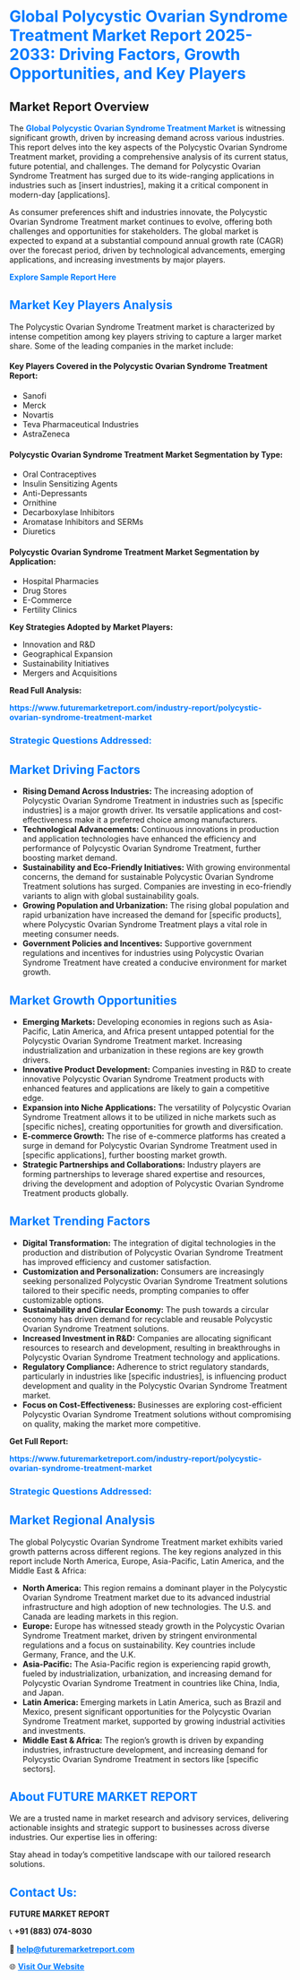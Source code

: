<h1 style="color: #007BFF;">Global Polycystic Ovarian Syndrome Treatment Market Report 2025-2033: Driving Factors, Growth Opportunities, and Key Players</h1>

<section id="overview">
<h2>Market Report Overview</h2>
<p>The <a href="https://www.futuremarketreport.com/industry-report/polycystic-ovarian-syndrome-treatment-market" style="color: #007BFF; text-decoration: none;"><strong>Global Polycystic Ovarian Syndrome Treatment Market</strong></a> is witnessing significant growth, driven by increasing demand across various industries. This report delves into the key aspects of the Polycystic Ovarian Syndrome Treatment market, providing a comprehensive analysis of its current status, future potential, and challenges. The demand for Polycystic Ovarian Syndrome Treatment has surged due to its wide-ranging applications in industries such as [insert industries], making it a critical component in modern-day [applications].</p>
<p>As consumer preferences shift and industries innovate, the Polycystic Ovarian Syndrome Treatment market continues to evolve, offering both challenges and opportunities for stakeholders. The global market is expected to expand at a substantial compound annual growth rate (CAGR) over the forecast period, driven by technological advancements, emerging applications, and increasing investments by major players.</p>
</section>

<section id="overview">
<p><a href="https://www.futuremarketreport.com/request-sample/reportId=77234" style="color: #007BFF; text-decoration: none;"><strong>Explore Sample Report Here</strong></a></p>
</section>

<section id="key-players">
<h2 style="color: #007BFF;">Market Key Players Analysis</h2>
<p>The Polycystic Ovarian Syndrome Treatment market is characterized by intense competition among key players striving to capture a larger market share. Some of the leading companies in the market include:</p>
<h4>Key Players Covered in the Polycystic Ovarian Syndrome Treatment Report:</h4>
<ul><li>Sanofi</li><li>Merck</li><li>Novartis</li><li>Teva Pharmaceutical Industries</li><li>AstraZeneca</li></ul>
<h4>Polycystic Ovarian Syndrome Treatment Market Segmentation by Type:</h4>
<ul><li>Oral Contraceptives</li><li>Insulin Sensitizing Agents</li><li>Anti-Depressants</li><li>Ornithine</li><li>Decarboxylase Inhibitors</li><li>Aromatase Inhibitors and SERMs</li><li>Diuretics</li></ul>

<h4>Polycystic Ovarian Syndrome Treatment Market Segmentation by Application:</h4>
<ul><li>Hospital Pharmacies</li><li>Drug Stores</li><li>E-Commerce</li><li>Fertility Clinics</li></ul>
<p><strong>Key Strategies Adopted by Market Players:</strong></p>
<ul>
<li>Innovation and R&D</li>
<li>Geographical Expansion</li>
<li>Sustainability Initiatives</li>
<li>Mergers and Acquisitions</li>
</ul>
</section>

<section>
<p><strong>Read Full Analysis: </strong></p><a href="https://www.futuremarketreport.com/industry-report/polycystic-ovarian-syndrome-treatment-market" style="color: #007BFF; text-decoration: none;"><strong>https://www.futuremarketreport.com/industry-report/polycystic-ovarian-syndrome-treatment-market</strong></a>
<h3 style="color: #007BFF;">Strategic Questions Addressed:</h3>
</section>

<section id="driving-factors">
<h2 style="color: #007BFF;">Market Driving Factors</h2>
<ul>
<li><strong>Rising Demand Across Industries:</strong> The increasing adoption of Polycystic Ovarian Syndrome Treatment in industries such as [specific industries] is a major growth driver. Its versatile applications and cost-effectiveness make it a preferred choice among manufacturers.</li>
<li><strong>Technological Advancements:</strong> Continuous innovations in production and application technologies have enhanced the efficiency and performance of Polycystic Ovarian Syndrome Treatment, further boosting market demand.</li>
<li><strong>Sustainability and Eco-Friendly Initiatives:</strong> With growing environmental concerns, the demand for sustainable Polycystic Ovarian Syndrome Treatment solutions has surged. Companies are investing in eco-friendly variants to align with global sustainability goals.</li>
<li><strong>Growing Population and Urbanization:</strong> The rising global population and rapid urbanization have increased the demand for [specific products], where Polycystic Ovarian Syndrome Treatment plays a vital role in meeting consumer needs.</li>
<li><strong>Government Policies and Incentives:</strong> Supportive government regulations and incentives for industries using Polycystic Ovarian Syndrome Treatment have created a conducive environment for market growth.</li>
</ul>
</section>

<section id="growth-opportunities">
<h2 style="color: #007BFF;">Market Growth Opportunities</h2>
<ul>
<li><strong>Emerging Markets:</strong> Developing economies in regions such as Asia-Pacific, Latin America, and Africa present untapped potential for the Polycystic Ovarian Syndrome Treatment market. Increasing industrialization and urbanization in these regions are key growth drivers.</li>
<li><strong>Innovative Product Development:</strong> Companies investing in R&D to create innovative Polycystic Ovarian Syndrome Treatment products with enhanced features and applications are likely to gain a competitive edge.</li>
<li><strong>Expansion into Niche Applications:</strong> The versatility of Polycystic Ovarian Syndrome Treatment allows it to be utilized in niche markets such as [specific niches], creating opportunities for growth and diversification.</li>
<li><strong>E-commerce Growth:</strong> The rise of e-commerce platforms has created a surge in demand for Polycystic Ovarian Syndrome Treatment used in [specific applications], further boosting market growth.</li>
<li><strong>Strategic Partnerships and Collaborations:</strong> Industry players are forming partnerships to leverage shared expertise and resources, driving the development and adoption of Polycystic Ovarian Syndrome Treatment products globally.</li>
</ul>
</section>

<section id="trending-factors">
<h2 style="color: #007BFF;">Market Trending Factors</h2>
<ul>
<li><strong>Digital Transformation:</strong> The integration of digital technologies in the production and distribution of Polycystic Ovarian Syndrome Treatment has improved efficiency and customer satisfaction.</li>
<li><strong>Customization and Personalization:</strong> Consumers are increasingly seeking personalized Polycystic Ovarian Syndrome Treatment solutions tailored to their specific needs, prompting companies to offer customizable options.</li>
<li><strong>Sustainability and Circular Economy:</strong> The push towards a circular economy has driven demand for recyclable and reusable Polycystic Ovarian Syndrome Treatment solutions.</li>
<li><strong>Increased Investment in R&D:</strong> Companies are allocating significant resources to research and development, resulting in breakthroughs in Polycystic Ovarian Syndrome Treatment technology and applications.</li>
<li><strong>Regulatory Compliance:</strong> Adherence to strict regulatory standards, particularly in industries like [specific industries], is influencing product development and quality in the Polycystic Ovarian Syndrome Treatment market.</li>
<li><strong>Focus on Cost-Effectiveness:</strong> Businesses are exploring cost-efficient Polycystic Ovarian Syndrome Treatment solutions without compromising on quality, making the market more competitive.</li>
</ul>
</section>

<section>
<p><strong>Get Full Report: </strong></p><a href="https://www.futuremarketreport.com/industry-report/polycystic-ovarian-syndrome-treatment-market" style="color: #007BFF; text-decoration: none;"><strong>https://www.futuremarketreport.com/industry-report/polycystic-ovarian-syndrome-treatment-market</strong></a>
<h3 style="color: #007BFF;">Strategic Questions Addressed:</h3>
</section>


<section id="regional-analysis">
<h2 style="color: #007BFF;">Market Regional Analysis</h2>
<p>The global Polycystic Ovarian Syndrome Treatment market exhibits varied growth patterns across different regions. The key regions analyzed in this report include North America, Europe, Asia-Pacific, Latin America, and the Middle East & Africa:</p>
<ul>
<li><strong>North America:</strong> This region remains a dominant player in the Polycystic Ovarian Syndrome Treatment market due to its advanced industrial infrastructure and high adoption of new technologies. The U.S. and Canada are leading markets in this region.</li>
<li><strong>Europe:</strong> Europe has witnessed steady growth in the Polycystic Ovarian Syndrome Treatment market, driven by stringent environmental regulations and a focus on sustainability. Key countries include Germany, France, and the U.K.</li>
<li><strong>Asia-Pacific:</strong> The Asia-Pacific region is experiencing rapid growth, fueled by industrialization, urbanization, and increasing demand for Polycystic Ovarian Syndrome Treatment in countries like China, India, and Japan.</li>
<li><strong>Latin America:</strong> Emerging markets in Latin America, such as Brazil and Mexico, present significant opportunities for the Polycystic Ovarian Syndrome Treatment market, supported by growing industrial activities and investments.</li>
<li><strong>Middle East & Africa:</strong> The region’s growth is driven by expanding industries, infrastructure development, and increasing demand for Polycystic Ovarian Syndrome Treatment in sectors like [specific sectors].</li>
</ul>
</section>

<footer>
<h2 style="color: #007BFF;">About FUTURE MARKET REPORT</h2>
<p>We are a trusted name in market research and advisory services, delivering actionable insights and strategic support to businesses across diverse industries. Our expertise lies in offering:</p>

<p>Stay ahead in today’s competitive landscape with our tailored research solutions.</p>

<h2 style="color: #007BFF;">Contact Us:</h2>
<p><strong>FUTURE MARKET REPORT</strong></p>
<p>📞 <strong>+91 (883) 074-8030</strong></p>
<p>📧 <strong><a href="mailto:help@futuremarketreport.com" style="color: #007BFF;">help@futuremarketreport.com</a></strong></p>
<p>🌐 <strong><a href="https://www.futuremarketreport.com/" style="color: #007BFF;">Visit Our Website</a></strong></p>
</footer>